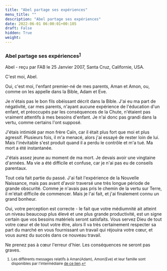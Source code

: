 ```yaml
---
title: "Abel partage ses expériences"
menu_title: ""
description: "Abel partage ses expériences"
date: 2022-06-01 06:00:01+00:105
draft: False
hidden: True
weight:
---
```

### Abel partage ses expériences<sup id="a1">[1](#f1)</sup>

Abel - reçu par FAB le 25 Janvier 2007, Santa Cruz, Californie, USA.

C'est moi, Abel.

Oui, c'est moi, l'enfant premier-né de mes parents, Aman et Amon, ou, comme on les appelle dans la Bible, Adam et Eve.

Je n'étais pas le bon fils obéissant décrit dans la Bible. J'ai eu ma part de négativité, car mes parents, n'ayant aucune expérience de l'éducation d'un enfant, et préoccupés par les conséquences de la Chute, n'étaient pas vraiment attentifs à mes besoins d'enfant. Je n'ai donc pas grandi dans la vertu, comme certains l'ont supposé.

J'étais intimidé par mon frère Caïn, car il était plus fort que moi et plus agressif. Plusieurs fois, il m'a menacé, alors j'ai essayé de rester loin de lui. Mais l'inévitable s'est produit quand il a perdu le contrôle et m'a tué. Ma mort a été instantanée.

J'étais assez jeune au moment de ma mort. Je devais avoir une vingtaine d'années. Ma vie a été difficile et confuse, car je n'ai pas eu de conseils parentaux.

Tout cela fait partie du passé. J'ai fait l'expérience de la Nouvelle Naissance, mais pas avant d'avoir traversé une très longue période de grande obscurité. Comme je n'avais pas pris le chemin de la vertu sur Terre, il m'était difficile de commencer. Mais je l'ai fait, et j'ai finalement connu un grand bonheur.

Oui, votre perception est correcte - le fait que votre médiumnité ait atteint un niveau beaucoup plus élevé et une plus grande productivité, est un signe certain que vos besoins matériels seront satisfaits. Vous servez Dieu de tout votre cœur et de tout votre être, alors Il va très certainement respecter sa part du marché en vous fournissant un travail qui réjouira votre cœur, et vous aurez du succès dans ce nouveau travail.

Ne prenez pas à cœur l'erreur d'hier. Les conséquences ne seront pas graves.
<small>

1. <large id="f1"> Les différents messages relatifs à Aman(Adam), Amon(Eve) et leur famille sont disponibles par l'intermédiaire [de ce lien](/fr-james-padgett-messages/1-9-fr-messages-related-to-adam-and-eve/).[↩](#a1)

